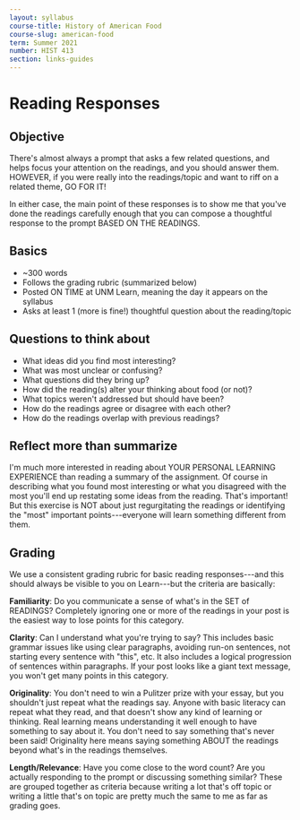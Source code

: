 ```yaml
---
layout: syllabus
course-title: History of American Food
course-slug: american-food
term: Summer 2021
number: HIST 413
section: links-guides
---
```


# Reading Responses

## Objective
There's almost always a prompt that asks a few related questions, and helps focus your attention on the readings, and you should answer them. HOWEVER, if you were really into the readings/topic and want to riff on a related theme, GO FOR IT!

In either case, the main point of these responses is to show me that you've done the readings carefully enough that you can compose a thoughtful response to the prompt BASED ON THE READINGS.

## Basics
- ~300 words
- Follows the grading rubric (summarized below)
- Posted ON TIME at UNM Learn, meaning the day it appears on the syllabus
- Asks at least 1 (more is fine!) thoughtful question about the reading/topic

## Questions to think about
- What ideas did you find most interesting?
- What was most unclear or confusing?
- What questions did they bring up?
- How did the reading(s) alter your thinking about food (or not)?
- What topics weren't addressed but should have been?
- How do the readings agree or disagree with each other?
- How do the readings overlap with previous readings?

## Reflect more than summarize
I'm much more interested in reading about YOUR PERSONAL LEARNING EXPERIENCE than reading a summary of the assignment. Of course in describing what you found most interesting or what you disagreed with the most you'll end up restating some ideas from the reading. That's important! But this exercise is NOT about just regurgitating the readings or identifying the "most" important points---everyone will learn something different from them.

## Grading
We use a consistent grading rubric for basic reading responses---and this should always be visible to you on Learn---but the criteria are basically:

**Familiarity**: Do you communicate a sense of what's in the SET of READINGS? Completely ignoring one or more of the readings in your post is the easiest way to lose points for this category.

**Clarity**: Can I understand what you're trying to say? This includes basic grammar issues like using clear paragraphs, avoiding run-on sentences, not starting every sentence with "this", etc. It also includes a logical progression of sentences within paragraphs. If your post looks like a giant text message, you won't get many points in this category.

**Originality**: You don't need to win a Pulitzer prize with your essay, but you shouldn't just repeat what the readings say. Anyone with basic literacy can repeat what they read, and that doesn't show any kind of learning or thinking. Real learning means understanding it well enough to have something to say about it. You don't need to say something that's never been said! Originality here means saying something ABOUT the readings beyond what's in the readings themselves.

**Length/Relevance**: Have you come close to the word count? Are you actually responding to the prompt or discussing something similar? These are grouped together as criteria because writing a lot that's off topic or writing a little that's on topic are pretty much the same to me as far as grading goes.
